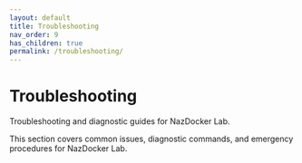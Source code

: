 ```yaml
---
layout: default
title: Troubleshooting
nav_order: 9
has_children: true
permalink: /troubleshooting/
---
```


# Troubleshooting

Troubleshooting and diagnostic guides for NazDocker Lab.

This section covers common issues, diagnostic commands, and emergency procedures for NazDocker Lab. 